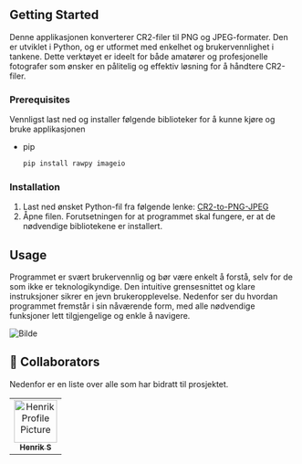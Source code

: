 ## Getting Started

Denne applikasjonen konverterer CR2-filer til PNG og JPEG-formater. Den er utviklet i Python, og er utformet med enkelhet og brukervennlighet i tankene. Dette verktøyet er ideelt for både amatører og profesjonelle fotografer som ønsker en pålitelig og effektiv løsning for å håndtere CR2-filer.
### Prerequisites

Vennligst last ned og installer følgende biblioteker for å kunne kjøre og bruke applikasjonen

- pip

  ```sh
  pip install rawpy imageio
  ```
### Installation



1. Last ned ønsket Python-fil fra følgende lenke: [CR2-to-PNG-JPEG](https://github.com/on200w/CR2-to-PNG-JPEG/tree/main/CR2%20to%20PNG%20or%20JPEG)
2. Åpne filen. Forutsetningen for at programmet skal fungere, er at de nødvendige bibliotekene er installert.
## Usage

Programmet er svært brukervennlig og bør være enkelt å forstå, selv for de som ikke er teknologikyndige. Den intuitive grensesnittet og klare instruksjoner sikrer en jevn brukeropplevelse. Nedenfor ser du hvordan programmet fremstår i sin nåværende form, med alle nødvendige funksjoner lett tilgjengelige og enkle å navigere.

<img src="https://i.postimg.cc/Dz0NbHtS/Bilde-2025-01-21-110737407.png" alt="Bilde" width="" height="">

<h2 id="colab">🤝 Collaborators</h2>

<p>Nedenfor er en liste over alle som har bidratt til prosjektet.</p>
<table>
<tr>

<td align="center">
<a href="https://github.com/on200w">
<img src="https://avatars.githubusercontent.com/u/188188708?v=4" width="75px;" alt="Henrik Profile Picture"/><br>
<sub>
<b>Henrik S</b>
</sub>
</a>
</td>
